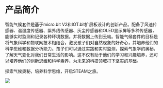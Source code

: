 ﻿---
sidebar_position: 1
sidebar_label: 产品简介
---

# 产品简介

智能气候套件是基于micro:bit V2和IOT:bit扩展板设计的创新产品。配备了风速传感器、温湿度传感器、紫外线传感器、灰尘传感器和OLED显示屏等多种传感器，能够实时监测和记录各种环境数据。并将数据上传到云端。智能气候套件的目标是将气象科学和物联网技术相结合，激发孩子们对自然现象的好奇心，并培养他们的科学思维和数据分析能力。孩子们可以通过实践和实时监测，探索气象学的奥秘，了解天气变化对我们日常生活的影响。这不仅有助于他们的学习和兴趣培养，还可以培养他们的创新思维和科学素养，为未来的科技领域打下坚实的基础。

探索气候奥秘，培养科学思维，开启STEAM之旅。

![](https://wiki-media-ef.oss-cn-hongkong.aliyuncs.com/docs/microbit/interesting-case/microbit-smart-climate-kit/about-the-microbit-smart-climate-kit/images/smart-weather-station-kit-products-introduction-01.png)
